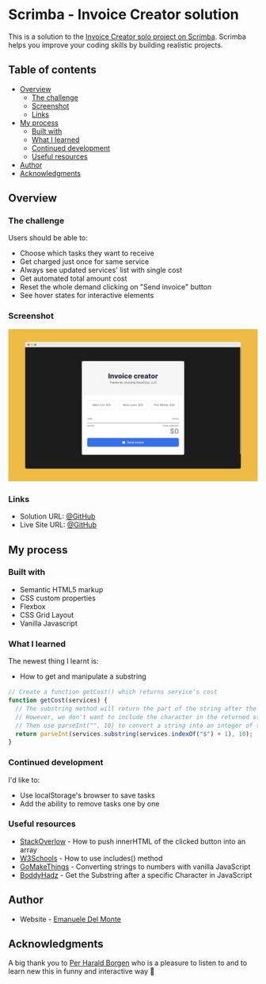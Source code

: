 # Scrimba - Invoice Creator solution

This is a solution to the [Invoice Creator solo project on Scrimba](https://scrimba.com/learn/learnjavascript/). Scrimba helps you improve your coding skills by building realistic projects.

## Table of contents

- [Overview](#overview)
  - [The challenge](#the-challenge)
  - [Screenshot](#screenshot)
  - [Links](#links)
- [My process](#my-process)
  - [Built with](#built-with)
  - [What I learned](#what-i-learned)
  - [Continued development](#continued-development)
  - [Useful resources](#useful-resources)
- [Author](#author)
- [Acknowledgments](#acknowledgments)

## Overview

### The challenge

Users should be able to:

- Choose which tasks they want to receive
- Get charged just once for same service
- Always see updated services' list with single cost
- Get automated total amount cost
- Reset the whole demand clicking on "Send invoice" button
- See hover states for interactive elements

### Screenshot

![screenshot](./screenshots/screenshot.png)

### Links

- Solution URL: [@GitHub](https://github.com/xdelmo/invoice-creator)
- Live Site URL: [@GitHub](https://htmlpreview.github.io/?https://github.com/xdelmo/invoice-creator/blob/master/index.html)

## My process

### Built with

- Semantic HTML5 markup
- CSS custom properties
- Flexbox
- CSS Grid Layout
- Vanilla Javascript

### What I learned

The newest thing I learnt is:

- How to get and manipulate a substring

```js
// Create a function getCost() which returns service's cost
function getCost(services) {
  // The substring method will return the part of the string after the specified character ("$")
  // However, we don't want to include the character in the returned string, so we increment its index by 1.
  // Then use parseInt("", 10) to convert a string into an integer of the specified radix: in this case 10
  return parseInt(services.substring(services.indexOf("$") + 1), 10);
}
```

### Continued development

I'd like to:

- Use localStorage's browser to save tasks
- Add the ability to remove tasks one by one

### Useful resources

- [StackOverlow](https://stackoverflow.com/questions/62762993/how-to-push-innerhtml-of-the-clicked-button-into-an-array-using-addevenlistener) - How to push innerHTML of the clicked button into an array
- [W3Schools](https://www.w3schools.com/jsref/jsref_includes_array.asp) - How to use includes() method
- [GoMakeThings](https://gomakethings.com/converting-strings-to-numbers-with-vanilla-javascript/) - Converting strings to numbers with vanilla JavaScript
- [BoddyHadz](https://bobbyhadz.com/blog/javascript-get-substring-after-specific-character) - Get the Substring after a specific Character in JavaScript

## Author

- Website - [Emanuele Del Monte](https://www.emanueledelmonte.it)

## Acknowledgments

A big thank you to [Per Harald Borgen](https://github.com/perborgen) who is a pleasure to listen to and to learn new this in funny and interactive way 👏
